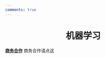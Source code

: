```yaml
---
comments: true
---
```


# <center>机器学习</center>  


**[商务合作](https://sdnuroboticsailab.github.io/commercial/commercial)** 商务合作请点这
